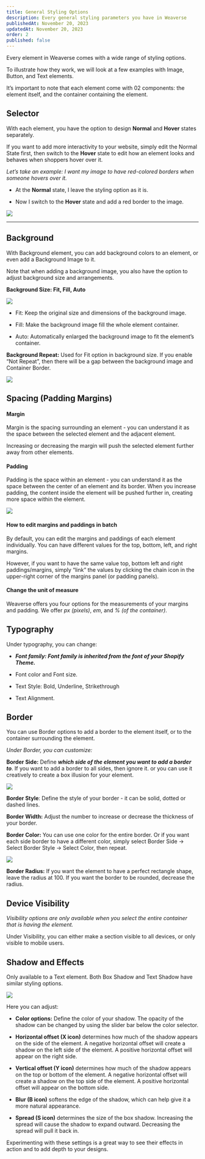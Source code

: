 ```yaml
---
title: General Styling Options
description: Every general styling parameters you have in Weaverse
publishedAt: November 20, 2023
updatedAt: November 20, 2023
order: 2
published: false
---
```


Every element in Weaverse comes with a wide range of styling options.

To illustrate how they work, we will look at a few examples with Image, Button, and Text elements.

It’s important to note that each element come with 02 components: the element itself, and the container containing the
element.

## Selector

With each element, you have the option to design **Normal** and **Hover** states separately.

If you want to add more interactivity to your website, simply edit the Normal State first, then switch to the **Hover**
state to edit how an element looks and behaves when shoppers hover over it.

_Let’s take an example: I want my image to have red-colored borders when someone hovers over it._

- At the **Normal** state, I leave the styling option as it is.

- Now I switch to the **Hover** state and add a red border to the image.

![](https://downloads.intercomcdn.com/i/o/621077320/9450199b95e8e50a7bf526fa/selector.gif)

---

## Background

With Background element, you can add background colors to an element, or even add a Background Image to it.

Note that when adding a background image, you also have the option to adjust background size and arrangements.

**Background Size: Fit, Fill, Auto**

![](https://downloads.intercomcdn.com/i/o/621078058/eea3157fe851a33cc82812ab/image.png)

- Fit: Keep the original size and dimensions of the background image.

- Fill: Make the background image fill the whole element container.

- Auto: Automatically enlarged the background image to fit the element’s container.

**Background Repeat:** Used for Fit option in background size. If you enable “Not Repeat”, then there will be a gap
between the background image and Container Border.

![](https://downloads.intercomcdn.com/i/o/621078354/780b33786f66bedadcc37c96/image.png)

## Spacing (Padding Margins)

#### Margin

Margin is the spacing surrounding an element - you can understand it as the space between the selected element and the
adjacent element.

Increasing or decreasing the margin will push the selected element further away from other elements.

#### Padding

Padding is the space within an element - you can understand it as the space between the center of an element and its
border. When you increase padding, the content inside the element will be pushed further in, creating more space within
the element.

![](https://downloads.intercomcdn.com/i/o/621081136/17289bf089aca35f3a78725b/padding.gif)

#### How to edit margins and paddings in batch

By default, you can edit the margins and paddings of each element individually. You can have different values for the
top, bottom, left, and right margins.

However, if you want to have the same value top, bottom left and right paddings/margins, simply “link” the values by
clicking the chain icon in the upper-right corner of the margins panel (or padding panels).

#### Change the unit of measure

Weaverse offers you four options for the measurements of your margins and padding. We offer _px (pixels)_, _em_, and
_% (of the container)_.

## Typography

Under typography, you can change:

- **_Font family: Font family is inherited from the font of your Shopify Theme._**

- Font color and Font size.

- Text Style: Bold, Underline, Strikethrough

- Text Alignment.

## Border

You can use Border options to add a border to the element itself, or to the container surrounding the element.

_Under Border, you can customize:_

**Border Side:** Define **_which side of the element you want to add a border to_**. If you want to add a border to all
sides, then ignore it. or you can use it creatively to create a box illusion for your element.

![](https://downloads.intercomcdn.com/i/o/621081951/359910aae7e1ad10d33a4976/image.png)

**Border Style**: Define the style of your border - it can be solid, dotted or dashed lines.

**Border Width:** Adjust the number to increase or decrease the thickness of your border.

**Border Color:** You can use one color for the entire border. Or if you want each side border to have a different
color, simply select Border Side → Select Border Style → Select Color, then repeat.

![](https://downloads.intercomcdn.com/i/o/621080182/9fc00f465389cda8d1cca733/SCR-20221118-nuy.png)

**Border Radius:** If you want the element to have a perfect rectangle shape, leave the radius at 100. If you want the
border to be rounded, decrease the radius.

## Device Visibility

_Visibility options are only available when you select the entire container that is having the element._

Under Visibility, you can either make a section visible to all devices, or only visible to mobile users.

## Shadow and Effects

Only available to a Text element. Both Box Shadow and Text Shadow have similar styling options.

![](https://downloads.intercomcdn.com/i/o/621080032/57b3dc1cfb0f5aea9e24d890/SCR-20221113-vrq.jpeg)

Here you can adjust:

- **Color options:** Define the color of your shadow. The opacity of the shadow can be changed by using the slider bar
  below the color selector.

- **Horizontal offset (X icon)** determines how much of the shadow appears on the side of the element. A negative
  horizontal offset will create a shadow on the left side of the element. A positive horizontal offset will appear on
  the right side.

- **Vertical offset (Y icon)** determines how much of the shadow appears on the top or bottom of the element. A negative
  horizontal offset will create a shadow on the top side of the element. A positive horizontal offset will appear on the
  bottom side.

- **Blur (B icon)** softens the edge of the shadow, which can help give it a more natural appearance.

- **Spread (S icon)** determines the size of the box shadow. Increasing the spread will cause the shadow to expand
  outward. Decreasing the spread will pull it back in.

Experimenting with these settings is a great way to see their effects in action and to add depth to your designs.

